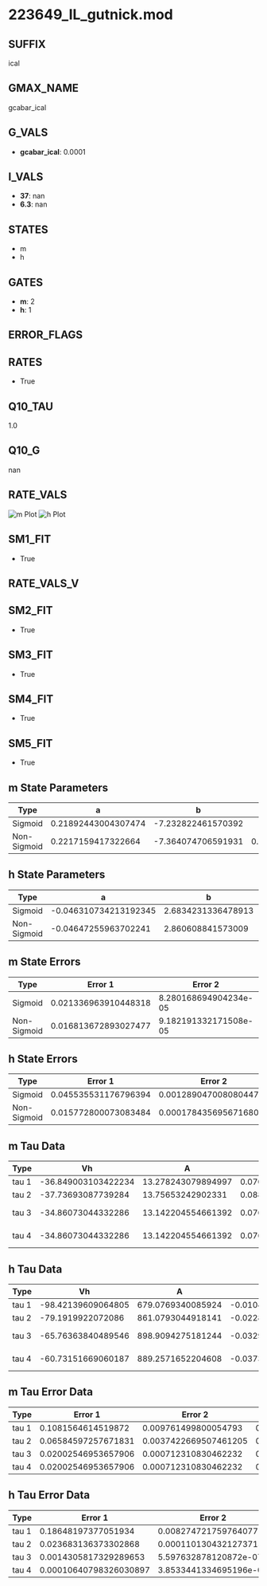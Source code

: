 # 223649_IL_gutnick.mod

## SUFFIX

ical

## GMAX_NAME

gcabar_ical

## G_VALS

- **gcabar_ical**: 0.0001

## I_VALS

- **37**: nan
- **6.3**: nan

## STATES

- m
- h

## GATES

- **m**: 2
- **h**: 1

## ERROR_FLAGS


## RATES

- True

## Q10_TAU

1.0

## Q10_G

nan

## RATE_VALS

![m Plot](/Users/pbozelos/Dropbox/icg-Chai-Panos/supermodels/output_markdown_files/Ca/223649_IL_gutnick.mod/images/m.png)
![h Plot](/Users/pbozelos/Dropbox/icg-Chai-Panos/supermodels/output_markdown_files/Ca/223649_IL_gutnick.mod/images/h.png)

## SM1_FIT

- True

## RATE_VALS_V

## SM2_FIT

- True

## SM3_FIT

- True

## SM4_FIT

- True

## SM5_FIT

- True

## m State Parameters

| Type | a | b | c | d |
| --- | --- | --- | --- | --- |
| Sigmoid | 0.21892443004307474 | -7.232822461570392 |
| Non-Sigmoid | 0.2217159417322664 | -7.364074706591931 | 0.9954481526444081 | -0.004065132288613359 |

## h State Parameters

| Type | a | b | c | d |
| --- | --- | --- | --- | --- |
| Sigmoid | -0.046310734213192345 | 2.6834231336478913 |
| Non-Sigmoid | -0.04647255963702241 | 2.860608841573009 | 1.0371006118863366 | 0.01850000143462801 |

## m State Errors

| Type | Error 1 | Error 2 | Error 3 |
| --- | --- | --- | --- |
| Sigmoid | 0.021336963910448318 | 8.280168694904234e-05 | 0.013871190536057284 |
| Non-Sigmoid | 0.016813672893027477 | 9.182191332171508e-05 | 0.0109305926226889 |

## h State Errors

| Type | Error 1 | Error 2 | Error 3 |
| --- | --- | --- | --- |
| Sigmoid | 0.045535531176796394 | 0.001289047008080447 | 0.02953597455738581 |
| Non-Sigmoid | 0.015772800073083484 | 0.00017843569567168075 | 0.010230802400186307 |

## m Tau Data

| Type | Vh | A | b1 | b2 | c1 | c2 | d1 | d2 | e1 | e2 |
| --- | --- | --- | --- | --- | --- | --- | --- | --- | --- | --- |
| tau 1 | -36.849003103422234 | 13.278243079894997 | 0.07013531486007599 | 0.10279131709128761 |
| tau 2 | -37.73693087739284 | 13.75653242902331 | 0.08836483659264333 | 0.000531422406715729 | 0.11272885812549725 | -0.0006252059230630622 |
| tau 3 | -34.86073044332286 | 13.142204554661392 | 0.07688252852584997 | 0.0006441060566359366 | 6.868880289355113e-06 | 0.1539424643917758 | -0.0023586994600627623 | 1.2659613891941774e-05 |
| tau 4 | -34.86073044332286 | 13.142204554661392 | 0.07688252852584997 | 0.0006441060566359366 | 6.868880289355113e-06 | 0.0 | 0.1539424643917758 | -0.0023586994600627623 | 1.2659613891941774e-05 | 0.0 |

## h Tau Data

| Type | Vh | A | b1 | b2 | c1 | c2 | d1 | d2 | e1 | e2 |
| --- | --- | --- | --- | --- | --- | --- | --- | --- | --- | --- |
| tau 1 | -98.42139609064805 | 679.0769340085924 | -0.010415327283418128 | -0.0635952640268705 |
| tau 2 | -79.1919922072086 | 861.0793044918141 | -0.022831018552768655 | 7.578143451597517e-05 | -0.03746476152093927 | -0.00034478310008858194 |
| tau 3 | -65.76363840489546 | 898.9094275181244 | -0.032919626633557644 | 0.0002117951401098324 | -4.655860540840246e-07 | -0.03143160916673776 | -0.0002679307032870918 | -2.4227964449928803e-06 |
| tau 4 | -60.73151669060187 | 889.2571652204608 | -0.03739936830155835 | 0.00030876454867502924 | -1.1630811577631732e-06 | 1.6759112124229934e-09 | -0.030291103561177795 | -0.00029820725724895715 | -3.0936489527133708e-06 | -9.20552732906987e-09 |

## m Tau Error Data

| Type | Error 1 | Error 2 | Error 3 |
| --- | --- | --- | --- |
| tau 1 | 0.1081564614519872 | 0.009761499800054793 | 0.07364381996296204 |
| tau 2 | 0.06584597257671831 | 0.0037422669507461205 | 0.044834574695092194 |
| tau 3 | 0.02002546953657906 | 0.000712310830462232 | 0.013635358012154283 |
| tau 4 | 0.02002546953657906 | 0.000712310830462232 | 0.013635358012154283 |

## h Tau Error Data

| Type | Error 1 | Error 2 | Error 3 |
| --- | --- | --- | --- |
| tau 1 | 0.18648197377051934 | 0.008274721759764077 | 0.05602735985375448 |
| tau 2 | 0.023683136373302868 | 0.00011013043212737138 | 0.007115452379785728 |
| tau 3 | 0.0014305817329289653 | 5.597632878120872e-07 | 0.00042980946592538634 |
| tau 4 | 0.00010640798326030897 | 3.8533441334695196e-09 | 3.1969622848233166e-05 |

